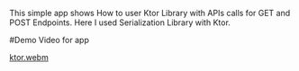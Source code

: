 This simple app shows How to user Ktor Library with APIs calls for GET and POST Endpoints.
Here I used Serialization Library with Ktor.

#Demo Video for app

[ktor.webm](https://github.com/HusseinKamal/KtorClientAPI/assets/29864161/b5bf0139-d070-46d1-a24a-fb3fe05f69a4)


